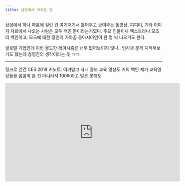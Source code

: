 ```yaml
---
title: 삼성에서 아쉬운 점
---
```


삼성에서 하나 마음에 걸린 건 여기저기서 틀어주고 보여주는 동영상, 피피티, 기타 이미지 자료에서
나오는 사람은 모두 백인 뿐이라는거였다. 주요 인물이나 엑스트라나 모조리 백인이고, 모국에 대한 정인지 가아끔 동아시아인이 한 명 씩 나오기도 한다.

글로벌 기업인데 이런 올드한 레이시즘은 너무 없어보이지 않나.. 인사과 분께 지적해보기도 했는데 경영진의 생각이라는 듯 ㅠㅠ

---

링크로 건건 CES 2018 키노트. 이거말고 사내 홍보 교육 영상도 거의 백인
제가 교육영상들을 꼼꼼히 본 건 아니라서 100퍼라고 말은 못해도

<iframe width="560" height="315" src="https://www.youtube.com/embed/HTNg28dYNnM?rel=0" frameborder="0" allow="autoplay; encrypted-media" allowfullscreen></iframe>

